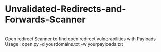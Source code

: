 # Unvalidated-Redirects-and-Forwards-Scanner
<br>Open redirect Scanner to find open redirect vulnerabilities with Payloads
Usage : open.py -d yourdomains.txt -w yourpayloads.txt
